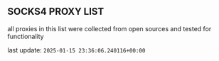 ## SOCKS4 PROXY LIST

all proxies in this list were collected from open sources and tested for functionality

last update: `2025-01-15 23:36:06.240116+00:00`